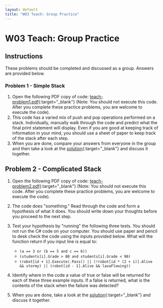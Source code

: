 ```yaml
---
layout: default
title: "W03 Teach: Group Practice"
---
```


# W03 Teach: Group Practice

## Instructions

These problems should be completed and discussed as a group. Answers are provided below.

### Problem 1 - Simple Stack
1. Open the following PDF copy of code: [teach-problem1.pdf](teach-problem1.pdf){:target="_blank"} (Note: You should not execute this code. After you complete these practice problems, you are welcome to execute the code).
2. This code has a varied mix of push and pop operations performed on a stack. Individually, manually walk through the code and predict what the final print statement will display. Even if you are good at keeping track of information in your mind, you should use a sheet of paper to keep track of the stack after each step.
3. When you are done, compare your answers from everyone in the group and then take a look at the [solution](teach-problem1-solution.pdf){:target="_blank"} and discuss it together.
  
## Problem 2 - Complicated Stack  
1. Open the following PDF copy of code: [teach-problem2.pdf](teach-problem2.pdf){:target="_blank"} (Note: You should not execute this code. After you complete these practice problems, you are welcome to execute the code).
2. The code does "something." Read through the code and form a hypothesis of what it does. You should write down your thoughts before you proceed to the next step.
3. Test your hypothesis by "running" the following three tests. You should not run the C# code on your computer. You should use paper and pencil to desk check the code using the inputs provided below. What will the function return if you input line is equal to:
    * `(a == 3 or (b == 5 and c == 6))`
    * `(students]i].Grade > 80 and students[i].Grade < 90)`
    * `(robot[id + 1].Execute(.Pass() || (!robot[id * (2 + i)].Alive && stormy) || (robot[id - 1].Alive && lavaFlowing))`
4. Identify where in the code a value of true or false will be returned for each of these three example inputs. If a false is returned, what is the contents of the stack when the failure was detected?
    
  5.  When you are done, take a look at the [solution](teach-problem2-solution.pdf){:target="_blank"} and discuss it together.



